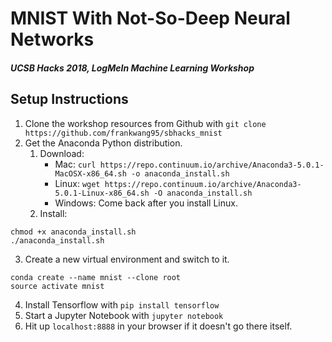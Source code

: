 # MNIST With Not-So-Deep Neural Networks
##### UCSB Hacks 2018, LogMeIn Machine Learning Workshop

## Setup Instructions
1. Clone the workshop resources from Github with `git clone https://github.com/frankwang95/sbhacks_mnist`
2. Get the Anaconda Python distribution.
    1. Download:
        - Mac: `curl https://repo.continuum.io/archive/Anaconda3-5.0.1-MacOSX-x86_64.sh -o anaconda_install.sh`
        - Linux: `wget https://repo.continuum.io/archive/Anaconda3-5.0.1-Linux-x86_64.sh -O anaconda_install.sh`
        - Windows: Come back after you install Linux.
    2. Install:

```
chmod +x anaconda_install.sh
./anaconda_install.sh
```

3. Create a new virtual environment and switch to it.

```
conda create --name mnist --clone root
source activate mnist
```

4. Install Tensorflow  with `pip install tensorflow`
5. Start a Jupyter Notebook with `jupyter notebook`
6. Hit up `localhost:8888` in your browser if it doesn't go there itself.
